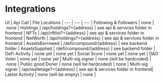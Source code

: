 # Integrations

UI | Api Call | File Locations |
--- | --- | --- |
Following & Followers | none | none |
Holdings | /api/holdings?={address} | see api & services folder in frontend |
NFTs | /api/nftlist?={address} | see api & services folder in frontend |
NetWorth | /api/holdings?={address} | see api & services folder in frontend |
AssetsBorrowed | /defi/compound/{address} | see backend folder |
AssetsSupplied | /defi/compound/{address} | see backend folder |
DeFi Activity | none yet | none yet |
Social Score | none yet | none yet |
DAO Voter | none yet | none yet |
Multi-sig signer | none (will be hardcoded) | none |
Public good Doner | none (will be hardcoded) | none |
Multi-sig signer | /api/walletage?={address} | see api & services folder in frontend|
Latest Activity | none (will be empty) | none |

